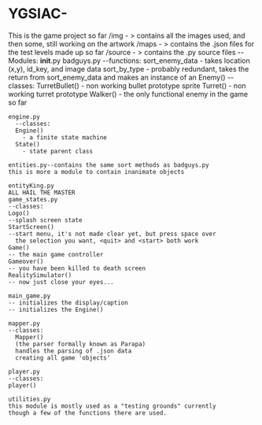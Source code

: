 # YGSIAC-


This is the game project so far 
/img -
    > contains all the images used, and then some, still working on the artwork
/maps - 
    > contains the .json files for the test levels made up so far
/source -
    > contains the .py source files
    --Modules:
    __init__.py
    badguys.py
      --functions: 
        sort_enemy_data - takes location (x,y), id_key, and image data
        sort_by_type - probably redundant, takes the return from sort_enemy_data and 
                        makes an instance of an Enemy()
      --classes:
      TurretBullet()
        - non working bullet prototype sprite
      Turret()
        - non working turret prototype
      Walker()
        - the only functional enemy in the game so far
      
    engine.py
      --classes:
      Engine()
        - a finite state machine
      State()
        - state parent class
    
    entities.py--contains the same sort methods as badguys.py
    this is more a module to contain inanimate objects
    
    entityKing.py
    ALL HAIL THE MASTER
    game_states.py
    --classes:
    Logo()
    --splash screen state
    StartScreen()
    --start menu, it's not made clear yet, but press space over
      the selection you want, <quit> and <start> both work
    Game() 
    -- the main game controller
    Gameover()
    -- you have been killed to death screen
    RealitySimulator()
    -- now just close your eyes...
    
    main_game.py
    -- initializes the display/caption
    -- initializes the Engine()
    
    mapper.py
    --classes:
      Mapper()
      (the parser formally known as Parapa)
      handles the parsing of .json data 
      creating all game 'objects'
    
    player.py
    --classes:
    player()
    
    utilities.py
    this module is mostly used as a "testing grounds" currently
    though a few of the functions there are used.
    
    
